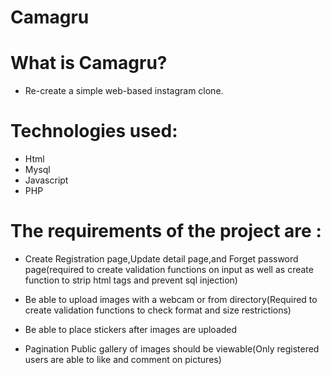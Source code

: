 # Camagru

# What is Camagru?

- Re-create a simple web-based instagram clone.

# Technologies used:
 - Html
 - Mysql
 - Javascript
 - PHP


# The requirements of the project are :

  
  
  - Create Registration page,Update detail page,and Forget password page(required to create validation functions on input as well as create function to strip html tags and prevent sql injection)
  
  - Be able to upload images with a webcam or from directory(Required to create validation functions to check format and size restrictions)
  
  - Be able to place stickers after images are uploaded 
  
  - Pagination Public gallery of images should be viewable(Only registered users are able to like and comment on pictures)

  


  
